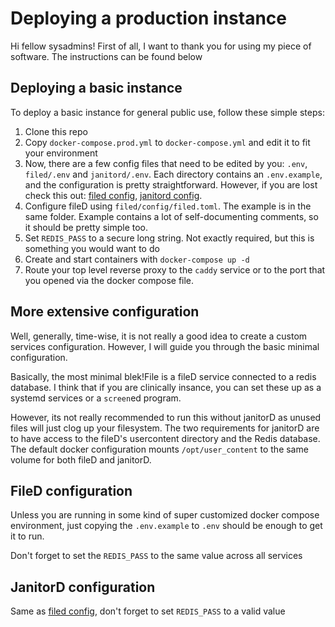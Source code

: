 # Deploying a production instance
Hi fellow sysadmins!
First of all, I want to thank you for using my piece of software.
The instructions can be found below

## Deploying a basic instance
To deploy a basic instance for general public use, follow these simple steps:
1. Clone this repo
2. Copy `docker-compose.prod.yml` to `docker-compose.yml` and edit it to fit your environment
3. Now, there are a few config files that need to be edited by you: `.env`, `filed/.env` and `janitord/.env`. Each directory contains an `.env.example`, and the configuration is pretty straightforward. However, if you are lost check this out: [filed config](#filed-configuration), [janitord config](#janitord-configuration).
4. Configure fileD using `filed/config/filed.toml`. The example is in the same folder. Example contains a lot of self-documenting comments, so it should be pretty simple too.
5. Set `REDIS_PASS` to a secure long string. Not exactly required, but this is something you would want to do
6. Create and start containers with `docker-compose up -d`
7. Route your top level reverse proxy to the `caddy` service or to the port that you opened via the docker compose file.

## More extensive configuration
Well, generally, time-wise, it is not really a good idea to create a custom services configuration.
However, I will guide you through the basic minimal configuration.

Basically, the most minimal blek!File is a fileD service connected to a redis database. 
I think that if you are clinically insance, you can set these up as a systemd services or a `screen`ed program.

However, its not really recommended to run this without janitorD as unused files will just clog up your filesystem. 
The two requirements for janitorD are to have access to the fileD's usercontent directory and the Redis database. 
The default docker configuration mounts `/opt/user_content` to the same volume for both fileD and janitorD.

## FileD configuration
Unless you are running in some kind of super customized docker compose environment, just copying the `.env.example` to `.env` should be enough to get it to run.

Don't forget to set the `REDIS_PASS` to the same value across all services

## JanitorD configuration
Same as [filed config](#filed-configuration), don't forget to set `REDIS_PASS` to a valid value